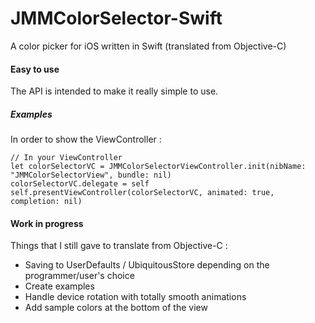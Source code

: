 # JMMColorSelector-Swift
A color picker for iOS written in Swift (translated from Objective-C)

#### Easy to use
The API is intended to make it really simple to use.
##### Examples
In order to show the ViewController :
 
    // In your ViewController
    let colorSelectorVC = JMMColorSelectorViewController.init(nibName: "JMMColorSelectorView", bundle: nil)
    colorSelectorVC.delegate = self
    self.presentViewController(colorSelectorVC, animated: true, completion: nil)

#### Work in progress
Things that I still gave to translate from Objective-C : 
- Saving to UserDefaults / UbiquitousStore depending on the programmer/user's choice
- Create examples
- Handle device rotation with totally smooth animations
- Add sample colors at the bottom of the view


